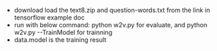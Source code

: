 
 - download load the text8.zip and question-words.txt from the link in tensorflow example doc
 - run with below command: python w2v.py for evaluate, and python w2v.py --TrainModel for trainning
 - data.model is the training result
